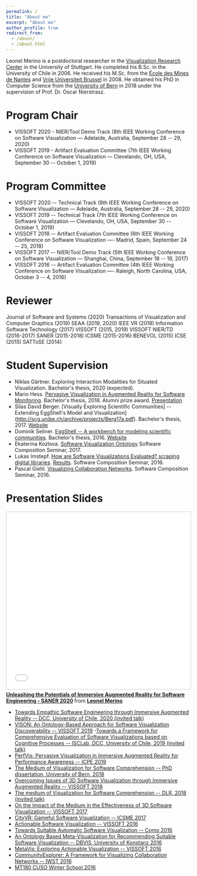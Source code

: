 ```yaml
---
permalink: /
title: "About me"
excerpt: "About me"
author_profile: true
redirect_from: 
  - /about/
  - /about.html
---
```


Leonel Merino is a postdoctoral researcher in the [Visualization Research Center](http://visus.uni-stuttgart.de) in the University of Stuttgart. He completed his B.Sc. in the University of Chile in 2006. He received his M.Sc. from the [École des Mines de Nantes](https://web.imt-atlantique.fr/x-info/emoose/) and [Vrije Universiteit Brussel](http://soft.vub.ac.be/soft/) in 2008. He obtained his PhD in Computer Science from the [University of Bern](http://scg.unibe.ch/) in 2018 under the supervision of Prof. Dr. Oscar Nierstrasz.

Program Chair
======
  - VISSOFT 2020 - NIER/Tool Demo Track (8th IEEE Working Conference on Software Visualization — Adelaide, Australia, September 28 -- 29, 2020)
  - VISSOFT 2019 - Artifact Evaluation Committee (7th IEEE Working Conference on Software Visualization — Clevelando, OH, USA, September 30 -- October 1, 2019)

Program Committee
======
  - VISSOFT 2020 -- Technical Track (8th IEEE Working Conference on Software Visualization — Adelaide, Australia, September 28 -- 29, 2020)
  - VISSOFT 2019 -- Technical Track (7th IEEE Working Conference on Software Visualization — Clevelando, OH, USA, September 30 -- October 1, 2019)
  - VISSOFT 2018 -- Artifact Evaluation Committee (6th IEEE Working Conference on Software Visualization —- Madrid, Spain, September 24 -- 25, 2018)
  - VISSOFT 2017 -- NIER/Tool Demo Track (5th IEEE Working Conference on Software Visualization — Shanghai, China, September 18 -- 19, 2017)
  - VISSOFT 2016 -- Artifact Evaluation Committee (4th IEEE Working Conference on Software Visualization —- Raleigh, North Carolina, USA, October 3 -- 4, 2016)

Reviewer
======
Journal of Software and Systems (2020)
Transactions of Visualization and Computer Graphics (2019)
SEAA (2019, 2020)
IEEE VR (2018)
Information Software Technology (2017)
VISSOFT (2015, 2019)
VISSOFT NIER/TD (2016-2017)
SANER (2015-2018)
ICSME (2015-2016)
BENEVOL (2015)
ICSE (2015)
SATToSE (2014)

Student Supervision
======
  - Niklas Gärtner. Exploring Interaction Modalities for Situated Visualization. Bachelor's thesis, 2020 (expected).
  - Mario Hess. [Pervasive Visualization in Augmented Reality for Software Monitoring](http://scg.unibe.ch/wiki/projects/mastersbachelorsprojects/pervasive-visualization-in-ar-for-software-monitoring). Bachelor's thesis, 2018. Alumni prize award. [Presentation](http://scg.unibe.ch/wiki/alumni/MarioHess)
  - Silas David Berger. [Visually Exploring Scientific Communities] -- Extending EggShell's Model and Visualization](http://scg.unibe.ch/archive/projects/Berg17a.pdf). Bachelor's thesis, 2017. [Website](http://vmsc-thesis.blogspot.ch)
  - Dominik Seliner. [EggShell -- A workbench for modeling scientific communities](http://scg.unibe.ch/archive/projects/Seli16a.pdf). Bachelor's thesis, 2016. [Website](https://bachelorprojectblog.wordpress.com)
  - Ekaterina Kozlova. [Software Visualization Ontology](http://scg.unibe.ch/download/softwarecomposition/2017-12-19-SoftwareVisualizationOntology.pdf) Software Composition Seminar, 2017.
  - Lukas Imstepf. [How are Software Visualizations Evaluated? scraping digital libraries](http://scg.unibe.ch/download/softwarecomposition/2017-04-25-Imstepf-ScrapingDigitalLibraries.pdf). [Results](http://scg.unibe.ch/download/softwarecomposition/2017-06-27-LukasImstepf-VisualizationEvaluation.pdf). Software Composition Seminar, 2016.
  - Pascal Giehl. [Visualizing Collaboration Networks](http://scg.unibe.ch/download/softwarecomposition/2016-05-31-Giehl-AssessingNode-LinkVisualizationsForCollaborationNetworks.pdf). Software Composition Seminar, 2016.

Presentation Slides
======
<iframe src="//www.slideshare.net/slideshow/embed_code/key/Fks4i223Ewzv6J" width="595" height="485" frameborder="0" marginwidth="0" marginheight="0" scrolling="no" style="border:1px solid #CCC; border-width:1px; margin-bottom:5px; max-width: 100%;" allowfullscreen> </iframe> <div style="margin-bottom:5px"> <strong> <a href="https://www.slideshare.net/LeonelMerino/unleashing-the-potentials-of-immersive-augmented-reality-for-software-engineering" title="Tech talk at DLR - Cologne 2018" target="_blank"> Unleashing the Potentials of Immersive Augmented Reality for Software Engineering - SANER 2020</a> </strong> from <strong><a href="https://www.slideshare.net/LeonelMerino" target="_blank">Leonel Merino</a></strong> </div>
  
  - [Towards Empathic Software Engineering through Immersive Augmented Reality -- DCC, University of Chile, 2020 (invited talk)](https://www.slideshare.net/LeonelMerino/towards-empathic-software-engineering-through-immersive-augmented-reality)
  - [VISON:  An Ontology-Based Approach for Software Visualization Discoverability -- VISSOFT 2019](https://www.slideshare.net/LeonelMerino/vison-an-ontologybased-approach-for-software-visualization-discoverability)
  -[Towards a Framework for Comprehensive Evaluation of Software Visualizations based on Cognitive Processes -- ISCLab, DCC, University of Chile, 2019 (invited talk)](https://www.slideshare.net/LeonelMerino/towards-a-framework-for-comprehensive-evaluation-of-software-visualizations-based-on-cognitive-processes)
  - [PerfVis: Pervasive Visualization in Immersive Augmented Reality for Performance Awareness -- ICPE 2019](https://www.slideshare.net/LeonelMerino/perfvis-pervasive-visualization-in-immersive-augmented-reality-for-performance-awareness)
  - [The Medium of Visualization for Software Comprehension -- PhD dissertation, University of Bern, 2018](https://www.slideshare.net/LeonelMerino/the-medium-of-visualization-for-software-comprehension-229801022)
  - [Overcoming Issues of 3D Software Visualization through Immersive Augmented Reality -- VISSOFT 2018](https://www.slideshare.net/LeonelMerino/overcoming-issues-of-3d-software-visualization-through-immersive-augmented-reality)
  - [The medium of Visualization for Software Comprehension -- DLR, 2018 (invited talk)](http://www.slideshare.net/LeonelMerino/the-medium-of-visualization-for-software-comprehension)
  - [On the Impact of the Medium in the Effectiveness of 3D Software Visualization -- VISSOFT 2017](https://www.slideshare.net/LeonelMerino/mediavis-vissoft-2017-82154302)
  - [CityVR: Gameful Software Visualization -- ICSME 2017](https://www.slideshare.net/LeonelMerino/cityvr-icsme-2017-82154388)
  - [Actionable Software Visualization -- VISSOFT 2016](https://www.slideshare.net/LeonelMerino/actionable-software-visualization-vissoft-2016)
  - [Towards Suitable Automatic Software Visualization -- Como 2016](https://www.slideshare.net/secret/K4czFniny3XmeT)
  - [An Ontology Based Meta-Visualization for Recommending Suitable Software Visualization -- DBVIS, University of Konstanz 2016](https://www.slideshare.net/secret/rDhXYpu6drrmRn)
  - [MetaVis: Exploring Actionable Visualization -- VISSOFT 2016](https://www.slideshare.net/secret/tD2pmQBkvTph2N)
  - [CommunityExplorer: A Framework for Visualizing Collaboration Networks -- IWST 2016](https://www.slideshare.net/secret/pPaNsdRUDyoAo7)
  - [MT180 CUSO Winter School 2016](https://www.slideshare.net/LeonelMerino/mt180-cuso-winter-school-2016)
